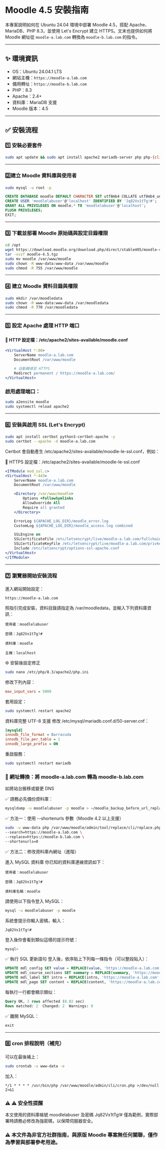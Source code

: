 # Moodle 4.5 安裝指南

本專案說明如何在 Ubuntu 24.04 環境中部署 Moodle 4.5，搭配 Apache、MariaDB、PHP 8.3，並使用 Let's Encrypt 建立 HTTPS。文末也提供如何將 Moodle 網址從 `moodle-a.lab.com` 轉換為 `moodle-b.lab.com` 的指令。

---

## ✨ 環境資訊

- OS：Ubuntu 24.04.1 LTS
- 網站主機：`https://moodle-a.lab.com`
- 備用轉址：`https://moodle-b.lab.com`
- PHP：8.3
- Apache：2.4+
- 資料庫：MariaDB 支援
- Moodle 版本：4.5

---

## ✅ 安裝流程

### 1️⃣ 安裝必要套件

```bash
sudo apt update && sudo apt install apache2 mariadb-server php php-{cli,fpm,gd,intl,mbstring,xml,xmlrpc,curl,soap,zip,mysql} unzip git -y
```

---

### 2️⃣建立 Moodle 資料庫與使用者
```bash
sudo mysql -u root -p
```
```sql
CREATE DATABASE moodle DEFAULT CHARACTER SET utf8mb4 COLLATE utf8mb4_unicode_ci;
CREATE USER 'moodlelabuser'@'localhost' IDENTIFIED BY 'Jq82Vx1tTg!#';
GRANT ALL PRIVILEGES ON moodle.* TO 'moodlelabuser'@'localhost';
FLUSH PRIVILEGES;
EXIT;
```

---

### 3️⃣ 下載並部署 Moodle 原始碼與設定目錄權限
```bash
cd /opt
wget https://download.moodle.org/download.php/direct/stable405/moodle-4.5.tgz
tar -xvzf moodle-4.5.tgz
sudo mv moodle /var/www/moodle
sudo chown -R www-data:www-data /var/www/moodle
sudo chmod -R 755 /var/www/moodle
```

---

### 4️⃣ 建立 Moodle 資料目錄與權限
```bash
sudo mkdir /var/moodledata
sudo chown -R www-data:www-data /var/moodledata
sudo chmod -R 770 /var/moodledata
```

---

### 5️⃣ 設定 Apache 處理 HTTP 端口
#### 🔹 HTTP 設定檔：/etc/apache2/sites-available/moodle.conf
```apache
<VirtualHost *:80>
    ServerName moodle-a.lab.com
    DocumentRoot /var/www/moodle

    # 自動轉導至 HTTPS
    Redirect permanent / https://moodle-a.lab.com/
</VirtualHost>
```

### 啟用處理端口：

```bash
sudo a2ensite moodle
sudo systemctl reload apache2
```

---

### 6️⃣ 安裝與啟用 SSL (Let's Encrypt)
```bash
sudo apt install certbot python3-certbot-apache -y
sudo certbot --apache -d moodle-a.lab.com
```

Certbot 會自動產生 /etc/apache2/sites-available/moodle-le-ssl.conf，例如：

🔹 HTTPS 設定檔：/etc/apache2/sites-available/moodle-le-ssl.conf
```apache
<IfModule mod_ssl.c>
<VirtualHost *:443>
    ServerName moodle-a.lab.com
    DocumentRoot /var/www/moodle

    <Directory /var/www/moodle>
        Options +FollowSymlinks
        AllowOverride All
        Require all granted
    </Directory>

    ErrorLog ${APACHE_LOG_DIR}/moodle_error.log
    CustomLog ${APACHE_LOG_DIR}/moodle_access.log combined

    SSLEngine on
    SSLCertificateFile /etc/letsencrypt/live/moodle-a.lab.com/fullchain.pem
    SSLCertificateKeyFile /etc/letsencrypt/live/moodle-a.lab.com/privkey.pem
    Include /etc/letsencrypt/options-ssl-apache.conf
</VirtualHost>
</IfModule>
```

---

### 7️⃣ 瀏覽器開始安裝流程
進入網站開始設定：

```
https://moodle-a.lab.com
```
照指引完成安裝，資料目錄請指定為 /var/moodledata，並輸入下列資料庫資訊：
```
使用者：moodlelabuser

密碼：Jq82Vx1tTg!#

資料庫：moodle

主機：localhost
```

⚙️ 安裝後設定修正
```bash
sudo nano /etc/php/8.3/apache2/php.ini
```

修改下列內容：
```ini
max_input_vars = 5000
```

套用設定：
```bash
sudo systemctl restart apache2
```

資料庫完整 UTF-8 支援
修改 /etc/mysql/mariadb.conf.d/50-server.cnf：
```ini
[mysqld]
innodb_file_format = Barracuda
innodb_file_per_table = 1
innodb_large_prefix = ON
```

重啟服務：
```bash
sudo systemctl restart mariadb
```

### 🔁 網址轉換：將 moodle-a.lab.com 轉為 moodle-b.lab.com
如將站台搬移或變更 DNS

✅ 請務必先備份資料庫：
```bash
mysqldump -u moodlelabuser -p moodle > ~/moodle_backup_before_url_replace.sql
```

✅ 方法一：使用 --shortenurls 參數（Moodle 4.2 以上支援）
```bash
sudo -u www-data php /var/www/moodle/admin/tool/replace/cli/replace.php \
--search=https://moodle-a.lab.com \
--replace=https://moodle-b.lab.com \
--shortenurls=0
```

✅ 方法二：修改資料庫內網址（進階）

進入 MySQL 資料庫
你已知的資料庫連線資訊如下：
```
使用者：moodlelabuser

密碼：Jq82Vx1tTg!#

資料庫名稱：moodle
```

請使用以下指令登入 MySQL：
```bash
mysql -u moodlelabuser -p moodle
```

系統會提示你輸入密碼，輸入：
```
Jq82Vx1tTg!#
```

登入後你會看到類似這樣的提示符號：
```sql
mysql>
```

✅ 執行 SQL 更新語句
登入後，依序貼上下列每一條指令（可以整段貼入）：
```sql
UPDATE mdl_config SET value = REPLACE(value, 'https://moodle-a.lab.com', 'https://moodle-b.lab.com');
UPDATE mdl_course_sections SET summary = REPLACE(summary, 'https://moodle-a.lab.com', 'https://moodle-b.lab.com');
UPDATE mdl_label SET intro = REPLACE(intro, 'https://moodle-a.lab.com', 'https://moodle-b.lab.com');
UPDATE mdl_page SET content = REPLACE(content, 'https://moodle-a.lab.com', 'https://moodle-b.lab.com');
```

每執行一行都會顯示類似：
```sql
Query OK, 2 rows affected (0.02 sec)
Rows matched: 2  Changed: 2  Warnings: 0
```

✅ 離開 MySQL：
```sql
exit
```

---

### 8️⃣ cron 排程說明（補充）
可以在最後補上：

```bash
sudo crontab -u www-data -e
```
加入：

```cron
*/1 * * * * /usr/bin/php /var/www/moodle/admin/cli/cron.php >/dev/null 2>&1
```

### ⚠️ ⚠️ 安全性提醒
本文使用的資料庫帳號 moodlelabuser 及密碼 Jq82Vx1tTg!# 僅為範例，實際部署時請務必修改為強密碼，以保障伺服器安全。

### ⚠️ 本文件為非官方社群指南，與原版 Moodle 專案無任何關聯，僅作為學習與部署參考用途。

